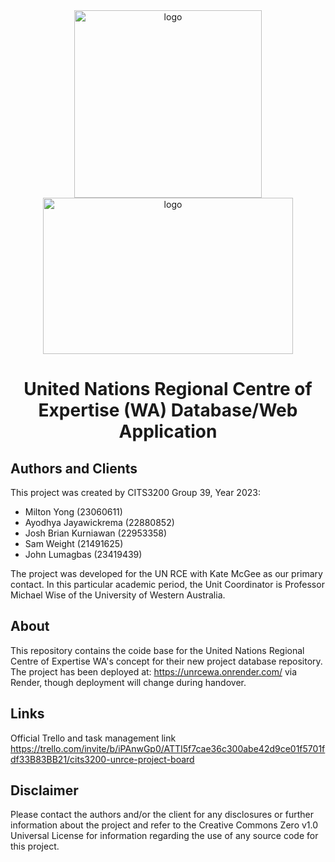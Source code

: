 <div class="header" align="center">
  <img src="https://www.universitiesaustralia.edu.au/wp-content/uploads/2019/06/UWA-300x300.png" alt="logo" align="center" width="300" height="300"/>
  <img src="http://www.rcenetwork.org/portal/sites/default/files/transparent_colour_rce_logo.png" alt="logo" align="center" width="400" height="250"/>
  <h1 align="center">United Nations Regional Centre of Expertise (WA) Database/Web Application</h1>
</div>


## Authors and Clients
This project was created by CITS3200 Group 39, Year 2023: 
  - Milton Yong (23060611)
  - Ayodhya Jayawickrema (22880852)
  - Josh Brian Kurniawan (22953358)
  - Sam Weight (21491625)
  - John Lumagbas (23419439)

The project was developed for the UN RCE with Kate McGee as our primary contact. 
In this particular academic period, the Unit Coordinator is Professor Michael Wise of the University of Western Australia. 

## About
This repository contains the coide base for the United Nations Regional Centre of Expertise WA's concept for their new project database repository. The project has been deployed at: https://unrcewa.onrender.com/ via Render, though deployment will change during handover.



## Links
Official Trello and task management link https://trello.com/invite/b/iPAnwGp0/ATTI5f7cae36c300abe42d9ce01f5701fdf33B83BB21/cits3200-unrce-project-board



## Disclaimer
Please contact the authors and/or the client for any disclosures or further information about the project and refer to the Creative Commons Zero v1.0 Universal License for information regarding the use of any source code for
this project.
